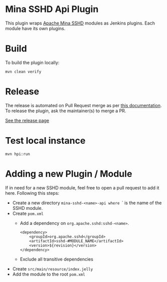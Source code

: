 # Mina SSHD Api Plugin

This plugin wraps [Apache Mina SSHD](https://github.com/apache/mina-sshd) modules as Jenkins plugins. Each module have its own plugins.

# Build

To build the plugin locally:

```
mvn clean verify
```

# Release

The release is automated on Pull Request merge as per [this documentation](https://www.jenkins.io/doc/developer/publishing/releasing-cd/#releasing). To release the plugin, ask the maintainer(s) to merge a PR.

[See the release page](https://github.com/jenkinsci/mina-ssh-api-plugin/releases)

# Test local instance

```
mvn hpi:run
```

# Adding a new Plugin / Module

If in need for a new SSHD module, feel free to open a pull request to add it here. Following this steps:

* Create a new directory `mina-sshd-<name>-api where `<name>` is the name of the SSHD module.
* Create `pom.xml`
    * Add a dependency on `org.apache.sshd:sshd-<name>`.

        ```
        <dependency>
            <groupId>org.apache.sshd</groupId>
            <artifactId>sshd-#MODULE_NAME</artifactId>
            <version>${revision}</version>
        </dependency>
        ```
      
    * Exclude all transitive dependencies
* Create `src/main/resource/index.jelly`
* Add the module to the root `pom.xml`
